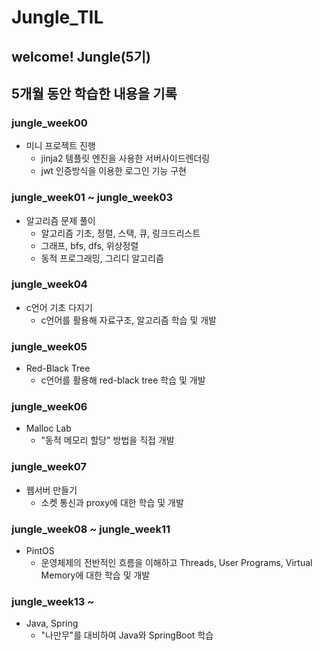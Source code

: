 # Jungle_TIL
## welcome! Jungle(5기)
## 5개월 동안 학습한 내용을 기록

### jungle_week00  
* 미니 프로젝트 진행 
    * jinja2 템플릿 엔진을 사용한 서버사이드렌더링 
    * jwt 인증방식을 이용한 로그인 기능 구현 

### jungle_week01 ~ jungle_week03
* 알고리즘 문제 풀이
    * 알고리즘 기초, 정렬, 스택, 큐, 링크드리스트
    * 그래프, bfs, dfs, 위상정렬
    * 동적 프로그래밍, 그리디 알고리즘  

### jungle_week04  
* c언어 기초 다지기   
    * c언어를 활용해 자료구조, 알고리즘 학습 및 개발 

### jungle_week05
* Red-Black Tree
    * c언어를 활용해 red-black tree 학습 및 개발  

### jungle_week06   
* Malloc Lab   
    * "동적 메모리 할당" 방법을 직접 개발   

### jungle_week07   
* 웹서버 만들기   
    * 소켓 통신과 proxy에 대한 학습 및 개발   

### jungle_week08 ~ jungle_week11   
* PintOS   
    * 운영체제의 전반적인 흐름을 이해하고 Threads, User Programs, Virtual Memory에 대한 학습 및 개발   

### jungle_week13 ~ 
* Java, Spring   
    * "나만무"를 대비하여 Java와 SpringBoot 학습    


